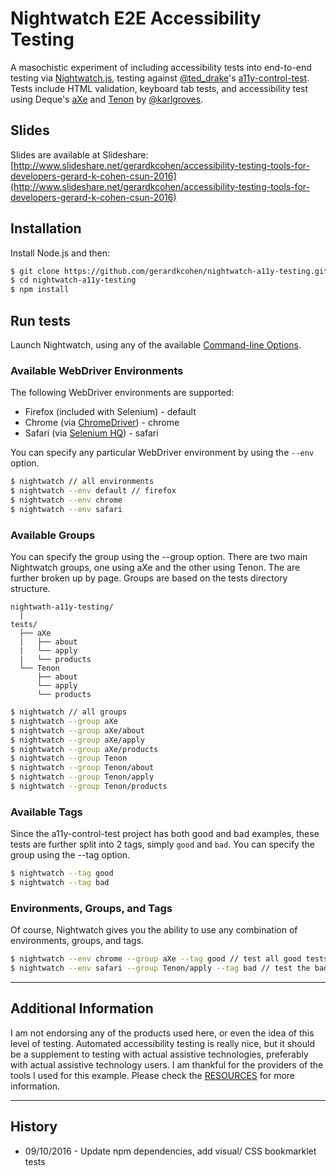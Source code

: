 # Nightwatch E2E Accessibility Testing

A masochistic experiment of including accessibility tests into end-to-end testing via [Nightwatch.js](http://nightwatchjs.org/), testing against [@ted_drake](https://twitter.com/ted_drake)'s [a11y-control-test](http://fyvr.net/acme/index.html). Tests include HTML validation,
keyboard tab tests, and accessibility test using Deque's [aXe](http://www.deque.com/products/axe/) and [Tenon](http://tenon.io/) by [@karlgroves](https://twitter.com/karlgroves).

## Slides

Slides are available at Slideshare: [http://www.slideshare.net/gerardkcohen/accessibility-testing-tools-for-developers-gerard-k-cohen-csun-2016](http://www.slideshare.net/gerardkcohen/accessibility-testing-tools-for-developers-gerard-k-cohen-csun-2016)

## Installation

Install Node.js and then:

```sh
$ git clone https://github.com/gerardkcohen/nightwatch-a11y-testing.git
$ cd nightwatch-a11y-testing
$ npm install
```

## Run tests

Launch Nightwatch, using any of the available [Command-line Options](http://nightwatchjs.org/guide#command-line-options).

### Available WebDriver Environments

The following WebDriver environments are supported:

* Firefox (included with Selenium) - default
* Chrome (via [ChromeDriver](https://www.npmjs.com/package/chromedriver)) - chrome
* Safari (via [Selenium HQ](http://docs.seleniumhq.org/download/)) - safari

You can specify any particular WebDriver environment by using the `--env` option.

```sh
$ nightwatch // all environments
$ nightwatch --env default // firefox
$ nightwatch --env chrome
$ nightwatch --env safari
```

### Available Groups

You can specify the group using the --group option. There are two main Nightwatch groups, one using aXe and the other using Tenon. The are further broken up by page. Groups are based on the tests directory structure.

```
nightwath-a11y-testing/
  |
tests/
  ├── aXe
  |   ├── about
  |   └── apply
  |   └── products
  └── Tenon
      ├── about
      └── apply
      └── products
```

```sh
$ nightwatch // all groups
$ nightwatch --group aXe
$ nightwatch --group aXe/about
$ nightwatch --group aXe/apply
$ nightwatch --group aXe/products
$ nightwatch --group Tenon
$ nightwatch --group Tenon/about
$ nightwatch --group Tenon/apply
$ nightwatch --group Tenon/products
```

### Available Tags

Since the a11y-control-test project has both good and bad examples, these tests are further
split into 2 tags, simply `good` and `bad`. You can specify the group using the --tag option.

```sh
$ nightwatch --tag good
$ nightwatch --tag bad
```

### Environments, Groups, and Tags

Of course, Nightwatch gives you the ability to use any combination of environments, groups, and tags.

```sh
$ nightwatch --env chrome --group aXe --tag good // test all good tests with aXe using Chrome
$ nightwatch --env safari --group Tenon/apply --tag bad // test the bad apply page with Tenon using Safari
```

---

## Additional Information

I am not endorsing any of the products used here, or even the idea of this level of testing. Automated accessibility testing is really nice, but it should be a supplement to testing with actual assistive technologies, preferably with actual assistive technology users. I am thankful for the providers of the tools I used for this example. Please check the [RESOURCES](./RESOURCES.MD) for more information.

---

## History



* 09/10/2016 - Update npm dependencies, add visual/ CSS bookmarklet tests


